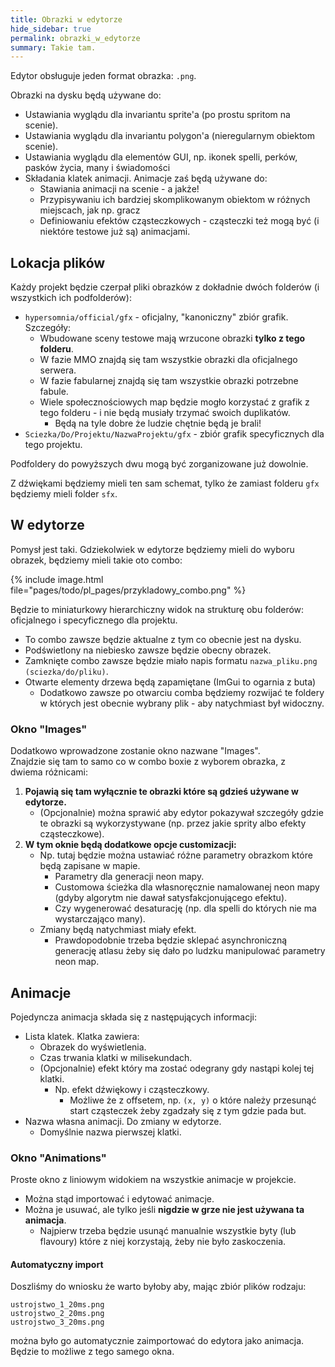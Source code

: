 ```yaml
---
title: Obrazki w edytorze
hide_sidebar: true
permalink: obrazki_w_edytorze
summary: Takie tam.
---
```


Edytor obsługuje jeden format obrazka: ``.png``.

Obrazki na dysku będą używane do:

- Ustawiania wyglądu dla invariantu sprite'a (po prostu spritom na scenie).
- Ustawiania wyglądu dla invariantu polygon'a (nieregularnym obiektom scenie).
- Ustawiania wyglądu dla elementów GUI, np. ikonek spelli, perków, pasków życia, many i świadomości
- Składania klatek animacji. Animacje zaś będą używane do:
	- Stawiania animacji na scenie  - a jakże!
	- Przypisywaniu ich bardziej skomplikowanym obiektom w różnych miejscach, jak np. gracz
	- Definiowaniu efektów cząsteczkowych - cząsteczki też mogą być (i niektóre testowe już są) animacjami.

## Lokacja plików

Każdy projekt będzie czerpał pliki obrazków z dokładnie dwóch folderów (i wszystkich ich podfolderów):

- ``hypersomnia/official/gfx`` - oficjalny, "kanoniczny" zbiór grafik. Szczegóły:
	- Wbudowane sceny testowe mają wrzucone obrazki **tylko z tego folderu**.
	- W fazie MMO znajdą się tam wszystkie obrazki dla oficjalnego serwera. 
	- W fazie fabularnej znajdą się tam wszystkie obrazki potrzebne fabule. 
	- Wiele społecznościowych map będzie mogło korzystać z grafik z tego folderu - i nie będą musiały trzymać swoich duplikatów.
		- Będą na tyle dobre że ludzie chętnie będą je brali!
- ``Sciezka/Do/Projektu/NazwaProjektu/gfx`` - zbiór grafik specyficznych dla tego projektu.

Podfoldery do powyższych dwu mogą być zorganizowane już dowolnie.

Z dźwiękami będziemy mieli ten sam schemat, tylko że zamiast folderu ``gfx`` będziemy mieli folder ``sfx``.

## W edytorze

Pomysł jest taki.
Gdziekolwiek w edytorze będziemy mieli do wyboru obrazek, będziemy mieli takie oto combo:

{% include image.html file="pages/todo/pl_pages/przykladowy_combo.png" %}

Będzie to miniaturkowy hierarchiczny widok na strukturę obu folderów: oficjalnego i specyficznego dla projektu.  

- To combo zawsze będzie aktualne z tym co obecnie jest na dysku.
- Podświetlony na niebiesko zawsze będzie obecny obrazek.
- Zamknięte combo zawsze będzie miało napis formatu ``nazwa_pliku.png (sciezka/do/pliku)``.
- Otwarte elementy drzewa będą zapamiętane (ImGui to ogarnia z buta)
	- Dodatkowo zawsze po otwarciu comba będziemy rozwijać te foldery w których jest obecnie wybrany plik - aby natychmiast był widoczny.

### Okno "Images"

Dodatkowo wprowadzone zostanie okno nazwane "Images".  
Znajdzie się tam to samo co w combo boxie z wyborem obrazka, z dwiema różnicami:  

1. **Pojawią się tam wyłącznie te obrazki które są gdzieś używane w edytorze.**
	- (Opcjonalnie) można sprawić aby edytor pokazywał szczegóły gdzie te obrazki są wykorzystywane (np. przez jakie sprity albo efekty cząsteczkowe).
2. **W tym oknie będą dodatkowe opcje customizacji:**
	- Np. tutaj będzie można ustawiać różne parametry obrazkom które będą zapisane w mapie.
		- Parametry dla generacji neon mapy.
		- Customowa ścieżka dla własnoręcznie namalowanej neon mapy (gdyby algorytm nie dawał satysfakcjonującego efektu).
		- Czy wygenerować desaturację (np. dla spelli do których nie ma wystarczająco many).
	- Zmiany będą natychmiast miały efekt.
		- Prawdopodobnie trzeba będzie sklepać asynchroniczną generację atlasu żeby się dało po ludzku manipulować parametry neon map.

## Animacje

Pojedyncza animacja składa się z następujących informacji:

- Lista klatek. Klatka zawiera:
	- Obrazek do wyświetlenia.
	- Czas trwania klatki w milisekundach.
	- (Opcjonalnie) efekt który ma zostać odegrany gdy nastąpi kolej tej klatki.
		- Np. efekt dźwiękowy i cząsteczkowy.
			- Możliwe że z offsetem, np. ``(x, y)`` o które należy przesunąć start cząsteczek żeby zgadzały się z tym gdzie pada but.
- Nazwa własna animacji. Do zmiany w edytorze.
	- Domyślnie nazwa pierwszej klatki.

### Okno "Animations"

Proste okno z liniowym widokiem na wszystkie animacje w projekcie.

- Można stąd importować i edytować animacje.
- Można je usuwać, ale tylko jeśli **nigdzie w grze nie jest używana ta animacja**.
	- Najpierw trzeba będzie usunąć manualnie wszystkie byty (lub flavoury) które z niej korzystają, żeby nie było zaskoczenia.

#### Automatyczny import

Doszliśmy do wniosku że warto byłoby aby, mając zbiór plików rodzaju:

```
ustrojstwo_1_20ms.png
ustrojstwo_2_20ms.png
ustrojstwo_3_20ms.png
```

można było go automatycznie zaimportować do edytora jako animacja.
Będzie to możliwe z tego samego okna.
